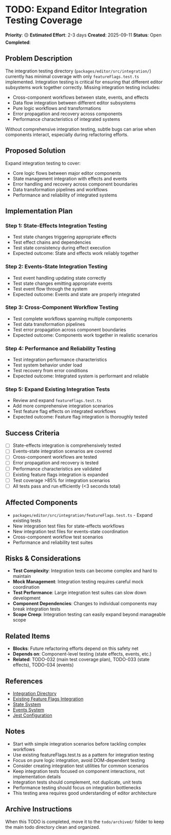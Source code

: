 # TODO: Expand Editor Integration Testing Coverage

**Priority**: 🟡
**Estimated Effort**: 2-3 days
**Created**: 2025-09-11
**Status**: Open
**Completed**: 

## Problem Description

The integration testing directory (`packages/editor/src/integration/`) currently has minimal coverage with only `featureFlags.test.ts` implemented. Integration testing is critical for ensuring that different editor subsystems work together correctly. Missing integration testing includes:

- Cross-component workflows between state, events, and effects
- Data flow integration between different editor subsystems
- Pure logic workflows and transformations
- Error propagation and recovery across components
- Performance characteristics of integrated systems

Without comprehensive integration testing, subtle bugs can arise when components interact, especially during refactoring efforts.

## Proposed Solution

Expand integration testing to cover:
- Core logic flows between major editor components
- State management integration with effects and events
- Error handling and recovery across component boundaries
- Data transformation pipelines and workflows
- Performance and reliability of integrated systems


## Implementation Plan

### Step 1: State-Effects Integration Testing
- Test state changes triggering appropriate effects
- Test effect chains and dependencies
- Test state consistency during effect execution
- Expected outcome: State and effects work reliably together

### Step 2: Events-State Integration Testing
- Test event handling updating state correctly
- Test state changes emitting appropriate events
- Test event flow through the system
- Expected outcome: Events and state are properly integrated

### Step 3: Cross-Component Workflow Testing
- Test complete workflows spanning multiple components
- Test data transformation pipelines
- Test error propagation across component boundaries
- Expected outcome: Components work together in realistic scenarios

### Step 4: Performance and Reliability Testing
- Test integration performance characteristics
- Test system behavior under load
- Test recovery from error conditions
- Expected outcome: Integrated system is performant and reliable

### Step 5: Expand Existing Integration Tests
- Review and expand `featureFlags.test.ts`
- Add more comprehensive integration scenarios
- Test feature flag effects on integrated workflows
- Expected outcome: Feature flag integration is thoroughly tested

## Success Criteria

- [ ] State-effects integration is comprehensively tested
- [ ] Events-state integration scenarios are covered
- [ ] Cross-component workflows are tested
- [ ] Error propagation and recovery is tested
- [ ] Performance characteristics are validated
- [ ] Existing feature flags integration is expanded
- [ ] Test coverage >85% for integration scenarios
- [ ] All tests pass and run efficiently (<3 seconds total)

## Affected Components

- `packages/editor/src/integration/featureFlags.test.ts` - Expand existing tests
- New integration test files for state-effects workflows
- New integration test files for events-state coordination
- Cross-component workflow test scenarios
- Performance and reliability test suites

## Risks & Considerations

- **Test Complexity**: Integration tests can become complex and hard to maintain
- **Mock Management**: Integration testing requires careful mock coordination
- **Test Performance**: Large integration test suites can slow down development
- **Component Dependencies**: Changes to individual components may break integration tests
- **Scope Creep**: Integration testing can easily expand beyond manageable scope

## Related Items

- **Blocks**: Future refactoring efforts depend on this safety net
- **Depends on**: Component-level testing (state effects, events, etc.)
- **Related**: TODO-032 (main test coverage plan), TODO-033 (state effects), TODO-034 (events)

## References

- [Integration Directory](packages/editor/src/integration/)
- [Existing Feature Flags Integration](packages/editor/src/integration/featureFlags.test.ts)
- [State System](packages/editor/src/state/)
- [Events System](packages/editor/src/events/)
- [Jest Configuration](packages/editor/jest.config.js)

## Notes

- Start with simple integration scenarios before tackling complex workflows
- Use existing featureFlags.test.ts as a pattern for integration testing
- Focus on pure logic integration, avoid DOM-dependent testing
- Consider creating integration test utilities for common scenarios
- Keep integration tests focused on component interactions, not implementation details
- Integration tests should complement, not duplicate, unit tests
- Performance testing should focus on integration bottlenecks
- This testing area requires good understanding of editor architecture

## Archive Instructions

When this TODO is completed, move it to the `todo/archived/` folder to keep the main todo directory clean and organized.
